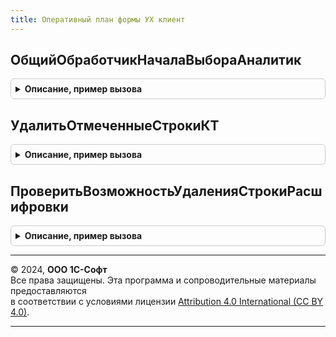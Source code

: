 ```yaml
---
title: Оперативный план формы УХ клиент
---
```



## ОбщийОбработчикНачалаВыбораАналитик
<details style="margin: 1em 0; padding: 0.5em; border: 1px solid #ccc; border-radius: 6px;">

<summary style="font-weight: bold; cursor: pointer;">Описание, пример вызова</summary>

```bsl

Процедура ОбщийОбработчикНачалаВыбораАналитик(Элемент, ДанныеВыбора, СтандартнаяОбработка, ОписаниеКТ, Форма) экспорт Экспорт
```

Пример вызова
```bsl
ОперативныйПланФормыУХКлиент.ОбщийОбработчикНачалаВыбораАналитик(Элемент, ДанныеВыбора, СтандартнаяОбработка, ОписаниеКТ, Форма) экспорт);
```
</details>

## УдалитьОтмеченныеСтрокиКТ
<details style="margin: 1em 0; padding: 0.5em; border: 1px solid #ccc; border-radius: 6px;">

<summary style="font-weight: bold; cursor: pointer;">Описание, пример вызова</summary>

```bsl

// Процедура удаляет помеченные строки кросс-таблицы
Процедура УдалитьОтмеченныеСтрокиКТ(ОписаниеКТ, Форма) экспорт Экспорт
```

Пример вызова
```bsl
ОперативныйПланФормыУХКлиент.УдалитьОтмеченныеСтрокиКТ(ОписаниеКТ, Форма) экспорт);
```
</details>

## ПроверитьВозможностьУдаленияСтрокиРасшифровки
<details style="margin: 1em 0; padding: 0.5em; border: 1px solid #ccc; border-radius: 6px;">

<summary style="font-weight: bold; cursor: pointer;">Описание, пример вызова</summary>

```bsl

// Процедура проверяет возможность удаления строки расшифровки и в случае невозможности устанавливает Отказ = Истина
Процедура ПроверитьВозможностьУдаленияСтрокиРасшифровки(ОписаниеКТ, Форма, СтрокаРасшифровки, Отказ) экспорт Экспорт
```

Пример вызова
```bsl
ОперативныйПланФормыУХКлиент.ПроверитьВозможностьУдаленияСтрокиРасшифровки(ОписаниеКТ, Форма, СтрокаРасшифровки, Отказ) экспорт);
```
</details>

---

© 2024, **ООО 1С-Софт**  
Все права защищены. Эта программа и сопроводительные материалы предоставляются  
в соответствии с условиями лицензии [Attribution 4.0 International (CC BY 4.0)](https://creativecommons.org/licenses/by/4.0/legalcode).

---
